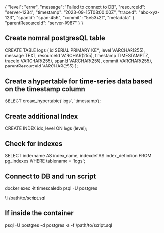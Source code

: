 {
	"level": "error",
	"message": "Failed to connect to DB",
    "resourceId": "server-1234",
	"timestamp": "2023-09-15T08:00:00Z",
	"traceId": "abc-xyz-123",
    "spanId": "span-456",
    "commit": "5e5342f",
    "metadata": {
        "parentResourceId": "server-0987"
    }
}

## Create nomral postgresQL table
CREATE TABLE logs (
    id SERIAL PRIMARY KEY,
    level VARCHAR(255),
    message TEXT,
    resourceId VARCHAR(255),
    timestamp TIMESTAMPTZ,
    traceId VARCHAR(255),
    spanId VARCHAR(255),
    commit VARCHAR(255),
    parentResourceId VARCHAR(255) 
);

## Create a hypertable for time-series data based on the timestamp column
SELECT create_hypertable('logs', 'timestamp');

## Create additional Index
CREATE INDEX idx_level ON logs (level);

## Check for indexes
SELECT
    indexname AS index_name,
    indexdef AS index_definition
FROM
    pg_indexes
WHERE
    tablename = 'logs';

## Connect to DB and run script
docker exec -it timescaledb psql -U postgres 

\i /path/to/script.sql

## If inside the container
psql -U postgres -d postgres -a -f /path/to/script.sql
